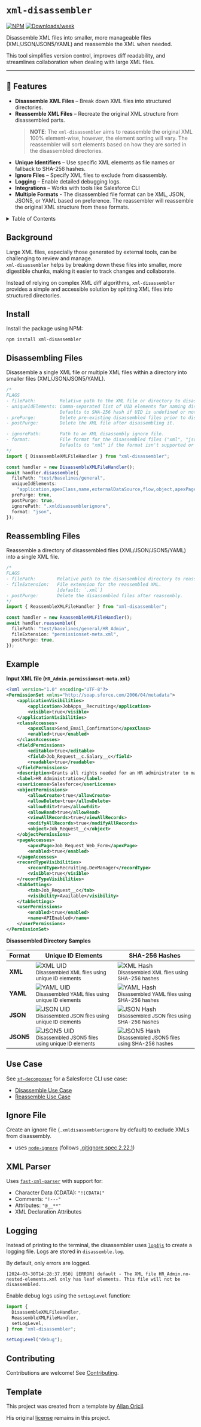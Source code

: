 # `xml-disassembler`

[![NPM](https://img.shields.io/npm/v/xml-disassembler.svg?label=xml-disassembler)](https://www.npmjs.com/package/xml-disassembler) [![Downloads/week](https://img.shields.io/npm/dw/xml-disassembler.svg)](https://npmjs.org/package/xml-disassembler)

Disassemble XML files into smaller, more manageable files (XML/JSON/JSON5/YAML) and reassemble the XML when needed.

This tool simplifies version control, improves diff readability, and streamlines collaboration when dealing with large XML files.

---

## 🚀 Features

- **Disassemble XML Files** – Break down XML files into structured directories.
- **Reassemble XML Files** – Recreate the original XML structure from disassembled parts.
  > **NOTE**: The `xml-disassembler` aims to reassemble the original XML 100% element-wise, however, the element sorting will vary. The reassembler will sort elements based on how they are sorted in the disassembled directories.
- **Unique Identifiers** – Use specific XML elements as file names or fallback to SHA-256 hashes.
- **Ignore Files** – Specify XML files to exclude from disassembly.
- **Logging** – Enable detailed debugging logs.
- **Integrations** – Works with tools like Salesforce CLI
- **Multiple Formats** - The disassembled file format can be XML, JSON, JSON5, or YAML based on preference. The reassembler will reassemble the original XML structure from these formats.

<!-- TABLE OF CONTENTS -->
<details>
  <summary>Table of Contents</summary>

- [Background](#background)
- [Install](#install)
- [Disassembling Files](#disassembling-files)
- [Reassembling Files](#reassembling-files)
- [Example](#example)
- [Use Case](#use-case)
- [Ignore File](#ignore-file)
- [XML Parser](#xml-parser)
- [Logging](#logging)
- [Contributing](#contributing)
- [Template](#template)
</details>

## Background

Large XML files, especially those generated by external tools, can be challenging to review and manage.  
`xml-disassembler` helps by breaking down these files into smaller, more digestible chunks, making it easier to track changes and collaborate.

Instead of relying on complex XML diff algorithms, `xml-disassembler` provides a simple and accessible solution by splitting XML files into structured directories.

## Install

Install the package using NPM:

```
npm install xml-disassembler
```

## Disassembling Files

Disassemble a single XML file or multiple XML files within a directory into smaller files (XML/JSON/JSON5/YAML).

```typescript
/* 
FLAGS
- filePath:         Relative path to the XML file or directory to disassemble.
- uniqueIdElements: Comma-separated list of UID elements for naming disassembled files (nested elements).
                    Defaults to SHA-256 hash if UID is undefined or not found.
- prePurge:         Delete pre-existing disassembled files prior to disassembling the file.
- postPurge:        Delete the XML file after disassembling it.

- ignorePath:       Path to an XML disassembly ignore file.
- format:           File format for the disassembled files ("xml", "json", "json5", "yaml")
                    Defaults to "xml" if the format isn't supported or provided.
*/
import { DisassembleXMLFileHandler } from "xml-disassembler";

const handler = new DisassembleXMLFileHandler();
await handler.disassemble({
  filePath: "test/baselines/general",
  uniqueIdElements:
    "application,apexClass,name,externalDataSource,flow,object,apexPage,recordType,tab,field",
  prePurge: true,
  postPurge: true,
  ignorePath: ".xmldisassemblerignore",
  format: "json",
});
```

## Reassembling Files

Reassemble a directory of disassembled files (XML/JSON/JSON5/YAML) into a single XML file.

```typescript
/* 
FLAGS
- filePath:        Relative path to the disassembled directory to reassemble.
- fileExtension:   File extension for the reassembled XML.
                   [default: `.xml`]
- postPurge:       Delete the disassembled files after reassembly.
*/
import { ReassembleXMLFileHandler } from "xml-disassembler";

const handler = new ReassembleXMLFileHandler();
await handler.reassemble({
  filePath: "test/baselines/general/HR_Admin",
  fileExtension: "permissionset-meta.xml",
  postPurge: true,
});
```

## Example

**Input XML file (`HR_Admin.permissionset-meta.xml`)**

```xml
<?xml version="1.0" encoding="UTF-8"?>
<PermissionSet xmlns="http://soap.sforce.com/2006/04/metadata">
    <applicationVisibilities>
        <application>JobApps__Recruiting</application>
        <visible>true</visible>
    </applicationVisibilities>
    <classAccesses>
        <apexClass>Send_Email_Confirmation</apexClass>
        <enabled>true</enabled>
    </classAccesses>
    <fieldPermissions>
        <editable>true</editable>
        <field>Job_Request__c.Salary__c</field>
        <readable>true</readable>
    </fieldPermissions>
    <description>Grants all rights needed for an HR administrator to manage employees.</description>
    <label>HR Administration</label>
    <userLicense>Salesforce</userLicense>
    <objectPermissions>
        <allowCreate>true</allowCreate>
        <allowDelete>true</allowDelete>
        <allowEdit>true</allowEdit>
        <allowRead>true</allowRead>
        <viewAllRecords>true</viewAllRecords>
        <modifyAllRecords>true</modifyAllRecords>
        <object>Job_Request__c</object>
    </objectPermissions>
    <pageAccesses>
        <apexPage>Job_Request_Web_Form</apexPage>
        <enabled>true</enabled>
    </pageAccesses>
    <recordTypeVisibilities>
        <recordType>Recruiting.DevManager</recordType>
        <visible>true</visible>
    </recordTypeVisibilities>
    <tabSettings>
        <tab>Job_Request__c</tab>
        <visibility>Available</visibility>
    </tabSettings>
    <userPermissions>
        <enabled>true</enabled>
        <name>APIEnabled</name>
    </userPermissions>
</PermissionSet>
```

**Disassembled Directory Samples**

| Format   | Unique ID Elements | SHA-256 Hashes |
|----------|--------------------|----------------|
| **XML**  | ![XML UID](https://raw.githubusercontent.com/mcarvin8/xml-disassembler/main/.github/images/disassembled.png)<br><sub>Disassembled XML files using unique ID elements</sub> | ![XML Hash](https://raw.githubusercontent.com/mcarvin8/xml-disassembler/main/.github/images/disassembled-hashes.png)<br><sub>Disassembled XML files using SHA-256 hashes</sub> |
| **YAML** | ![YAML UID](https://raw.githubusercontent.com/mcarvin8/xml-disassembler/main/.github/images/disassembled-yaml.png)<br><sub>Disassembled YAML files using unique ID elements</sub> | ![YAML Hash](https://raw.githubusercontent.com/mcarvin8/xml-disassembler/main/.github/images/disassembled-hashes-yaml.png)<br><sub>Disassembled YAML files using SHA-256 hashes</sub> |
| **JSON** | ![JSON UID](https://raw.githubusercontent.com/mcarvin8/xml-disassembler/main/.github/images/disassembled-json.png)<br><sub>Disassembled JSON files using unique ID elements</sub> | ![JSON Hash](https://raw.githubusercontent.com/mcarvin8/xml-disassembler/main/.github/images/disassembled-hashes-json.png)<br><sub>Disassembled JSON files using SHA-256 hashes</sub> |
| **JSON5**| ![JSON5 UID](https://raw.githubusercontent.com/mcarvin8/xml-disassembler/main/.github/images/disassembled-json5.png)<br><sub>Disassembled JSON5 files using unique ID elements</sub> | ![JSON5 Hash](https://raw.githubusercontent.com/mcarvin8/xml-disassembler/main/.github/images/disassembled-hashes-json5.png)<br><sub>Disassembled JSON5 files using SHA-256 hashes</sub> |


## Use Case

See [`sf-decomposer`](https://github.com/mcarvin8/sf-decomposer) for a Salesforce CLI use case:

- [Disassemble Use Case](https://github.com/mcarvin8/sf-decomposer/blob/main/src/service/decomposeFileHandler.ts)
- [Reassemble Use Case](https://github.com/mcarvin8/sf-decomposer/blob/main/src/service/recomposeFileHandler.ts)

## Ignore File

Create an ignore file (`.xmldisassemblerignore` by default) to exclude XMLs from disassembly.

- uses [`node-ignore`](https://github.com/kaelzhang/node-ignore) (follows [.gitignore spec 2.22.1](https://git-scm.com/docs/gitignore))

## XML Parser

Uses [`fast-xml-parser`](https://github.com/NaturalIntelligence/fast-xml-parser) with support for:

- Character Data (CDATA): `"![CDATA["`
- Comments: `"!---"`
- Attributes: `"@__**"`
- XML Declaration Attributes

## Logging

Instead of printing to the terminal, the disassembler uses [`log4js`](https://github.com/log4js-node/log4js-node) to create a logging file. Logs are stored in `disassemble.log`.

By default, only errors are logged.

```
[2024-03-30T14:28:37.950] [ERROR] default - The XML file HR_Admin.no-nested-elements.xml only has leaf elements. This file will not be disassembled.
```

Enable debug logs using the `setLogLevel` function:

```typescript
import {
  DisassembleXMLFileHandler,
  ReassembleXMLFileHandler,
  setLogLevel,
} from "xml-disassembler";

setLogLevel("debug");
```

## Contributing

Contributions are welcome! See [Contributing](https://github.com/mcarvin8/xml-disassembler/blob/main/CONTRIBUTING.md).

## Template

This project was created from a template by [Allan Oricil](https://github.com/AllanOricil).

His original [license](https://github.com/AllanOricil/js-template/blob/main/LICENSE) remains in this project.
